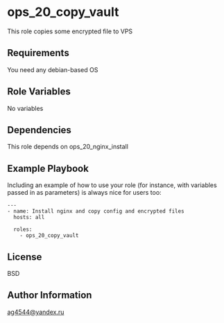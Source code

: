 ops_20_copy_vault
=========

This role copies some encrypted file to VPS

Requirements
------------

You need any debian-based OS

Role Variables
--------------

No variables

Dependencies
------------

This role depends on ops_20_nginx_install

Example Playbook
----------------

Including an example of how to use your role (for instance, with variables passed in as parameters) is always nice for users too:

```
---
- name: Install nginx and copy config and encrypted files
  hosts: all

  roles:
    - ops_20_copy_vault
```

License
-------

BSD

Author Information
------------------
ag4544@yandex.ru
